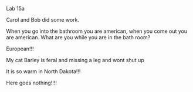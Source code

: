 Lab 15a

Carol and Bob did some work. 

When you go into the bathroom you are american, when you come out you are american. What are you while you are in the bath room?

European!!!


My cat Barley is feral and missing a leg and wont shut up

It is so warm in North Dakota!!!

Here goes nothing!!!!